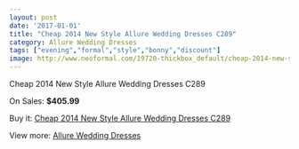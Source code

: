```yaml
---
layout: post
date: '2017-01-01'
title: "Cheap 2014 New Style Allure Wedding Dresses C289"
category: Allure Wedding Dresses
tags: ["evening","formal","style","bonny","discount"]
image: http://www.neoformal.com/19720-thickbox_default/cheap-2014-new-style-allure-wedding-dresses-c289.jpg
---
```

Cheap 2014 New Style Allure Wedding Dresses C289

On Sales: **$405.99**
<a href="https://www.neoformal.com/en/allure-wedding-dresses-2014/6303-cheap-2014-new-style-allure-wedding-dresses-c289.html"><amp-img layout="responsive" width="600" height="600" src="//www.neoformal.com/19720-thickbox_default/cheap-2014-new-style-allure-wedding-dresses-c289.jpg" alt="Cheap 2014 New Style Allure Wedding Dresses C289 0" /></a>
<a href="https://www.neoformal.com/en/allure-wedding-dresses-2014/6303-cheap-2014-new-style-allure-wedding-dresses-c289.html"><amp-img layout="responsive" width="600" height="600" src="//www.neoformal.com/19723-thickbox_default/cheap-2014-new-style-allure-wedding-dresses-c289.jpg" alt="Cheap 2014 New Style Allure Wedding Dresses C289 1" /></a>
<a href="https://www.neoformal.com/en/allure-wedding-dresses-2014/6303-cheap-2014-new-style-allure-wedding-dresses-c289.html"><amp-img layout="responsive" width="600" height="600" src="//www.neoformal.com/19722-thickbox_default/cheap-2014-new-style-allure-wedding-dresses-c289.jpg" alt="Cheap 2014 New Style Allure Wedding Dresses C289 2" /></a>
<a href="https://www.neoformal.com/en/allure-wedding-dresses-2014/6303-cheap-2014-new-style-allure-wedding-dresses-c289.html"><amp-img layout="responsive" width="600" height="600" src="//www.neoformal.com/19721-thickbox_default/cheap-2014-new-style-allure-wedding-dresses-c289.jpg" alt="Cheap 2014 New Style Allure Wedding Dresses C289 3" /></a>

Buy it: [Cheap 2014 New Style Allure Wedding Dresses C289](https://www.neoformal.com/en/allure-wedding-dresses-2014/6303-cheap-2014-new-style-allure-wedding-dresses-c289.html "Cheap 2014 New Style Allure Wedding Dresses C289")

View more: [Allure Wedding Dresses](https://www.neoformal.com/en/82-allure-wedding-dresses-2014 "Allure Wedding Dresses")